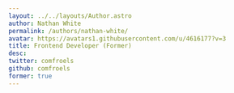 ```yaml
---
layout: ../../layouts/Author.astro
author: Nathan White
permalink: /authors/nathan-white/
avatar: https://avatars1.githubusercontent.com/u/4616177?v=3
title: Frontend Developer (Former)
desc:
twitter: comfroels
github: comfroels
former: true
---
```

